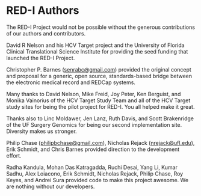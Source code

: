 # RED-I Authors

The RED-I Project would not be possible without the generous contributions of
our authors and contributors.

David R Nelson and his HCV Target project and the University of Florida
Clinical Translational Science Institute for providing the seed funding
that launched the RED-I Project.

Christopher P. Barnes (senrabc@gmail.com) provided the original concept and
proposal for a generic, open source, standards-based bridge between the
electronic medical record and REDCap systems.

Many thanks to David Nelson, Mike Freid, Joy Peter, Ken Berguist, and
Monika Vainorius of the HCV Target Study Team and all of the HCV Target study
sites for being the pilot project for RED-I.  You all helped make it great.

Thanks also to Linc Moldawer, Jen Lanz, Ruth Davis, and Scott Brakenridge of
the UF Surgery Genomics for being our second implementation site.
Diversity makes  us stronger.

Philip Chase (philipbchase@gmail.com), Nicholas Rejack (nrejack@ufl.edu),
Erik Schmidt, and Chris Barnes provided direction to the development effort.

Radha Kandula, Mohan Das Katragadda, Ruchi Desai, Yang Li, Kumar Sadhu,
Alex Loiacono, Erik Schmidt, Nicholas Rejack, Philip Chase, Roy Keyes,
and Andrei Sura provided code to make this project awesome.
We are nothing without our developers.
